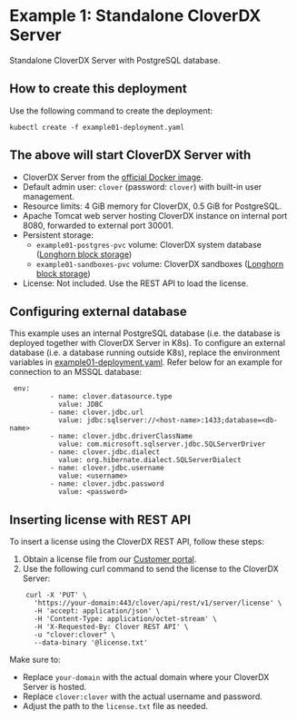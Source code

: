 # Example 1: Standalone CloverDX Server

Standalone CloverDX Server with PostgreSQL database.

## How to create this deployment

Use the following command to create the deployment:

```
kubectl create -f example01-deployment.yaml
```

## The above will start CloverDX Server with

* CloverDX Server from the [official Docker image](https://hub.docker.com/r/cloverdx/cloverdx-server).
* Default admin user: `clover` (password: `clover`) with built-in user management.
* Resource limits: 4 GiB memory for CloverDX, 0.5 GiB for PostgreSQL.
* Apache Tomcat web server hosting CloverDX instance on internal port 8080, forwarded to external port 30001.
* Persistent storage:
    * `example01-postgres-pvc` volume: CloverDX system database ([Longhorn block storage](https://longhorn.io/))
    * `example01-sandboxes-pvc` volume: CloverDX sandboxes ([Longhorn block storage](https://longhorn.io/))
* License: Not included. Use the REST API to load the license.

## Configuring external database
This example uses an internal PostgreSQL database (i.e. the database is deployed together with CloverDX Server in K8s). To configure an external database (i.e. a database running outside K8s), replace the environment variables in [example01-deployment.yaml](example01-deployment.yaml). Refer below for an example for connection to an MSSQL database:

```
 env:
          - name: clover.datasource.type
            value: JDBC
          - name: clover.jdbc.url
            value: jdbc:sqlserver://<host-name>:1433;database=<db-name>
          - name: clover.jdbc.driverClassName
            value: com.microsoft.sqlserver.jdbc.SQLServerDriver
          - name: clover.jdbc.dialect
            value: org.hibernate.dialect.SQLServerDialect
          - name: clover.jdbc.username
            value: <username>
          - name: clover.jdbc.password
            value: <password>
```

## Inserting license with REST API

To insert a license using the CloverDX REST API, follow these steps:

1. Obtain a license file from our [Customer portal](https://support.cloverdx.com/login).
2. Use the following curl command to send the license to the CloverDX Server:

```
    curl -X 'PUT' \
      'https://your-domain:443/clover/api/rest/v1/server/license' \
      -H 'accept: application/json' \
      -H 'Content-Type: application/octet-stream' \
      -H 'X-Requested-By: Clover REST API' \
      -u "clover:clover" \
      --data-binary '@license.txt'
```
 
Make sure to:

* Replace `your-domain` with the actual domain where your CloverDX Server is hosted.
* Replace `clover:clover` with the actual username and password.
* Adjust the path to the `license.txt` file as needed.
